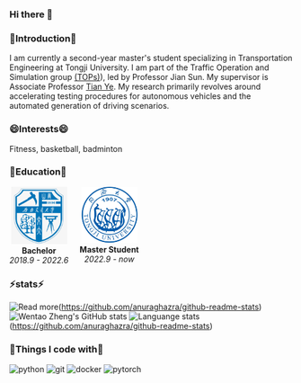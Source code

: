 ### Hi there 👋

### 💬Introduction💬

I am currently a second-year master's student specializing in Transportation Engineering at Tongji University. I am part of the Traffic Operation and Simulation group [(TOPs)](https://tops.tongji.edu.cn/)), led by Professor Jian Sun. My supervisor is Associate Professor [Tian Ye](https://tops.tongji.edu.cn/info/1031/1185.htm). My research primarily revolves around accelerating testing procedures for autonomous vehicles and the automated generation of driving scenarios.

### 😄Interests😄

Fitness, basketball, badminton

### 🌱Education🌱

<div style="float: left; margin-right: 20px; text-align: center;">
  <img src="swjtu.png" alt="southwest jiaotong university Logo" width="100"/>
  <div><strong>Bachelor</strong></div>
  <div><em>2018.9 - 2022.6</em></div>
</div>

<div style="float: left; margin-right: 20px; text-align: center;">
  <img src="tongji.png" alt="tongji Logo" width="100"/>
  <div><strong>Master Student</strong></div>
  <div><em>2022.9 - now</em></div>
</div>

<!-- Clear floats after the columns -->
<div style="clear: both;"></div>

### ⚡stats⚡
![Read more](https://github-readme-stats.vercel.app/api/pin/?username=WentaoZheng945&repo=github-readme-stats)(https://github.com/anuraghazra/github-readme-stats)
![Wentao Zheng's GitHub stats](https://github-readme-stats.vercel.app/api?username=WentaoZheng945&count_private=true&show_icons=true&theme=radical)
![Languange stats](https://github-readme-stats.vercel.app/api/top-langs/?username=WentaoZheng945&layout=compact)(https://github.com/anuraghazra/github-readme-stats)


### 🤔Things I code with🤔
![python](https://img.shields.io/badge/python-3.9-orange)
![git](https://img.shields.io/badge/-git-green)
![docker](https://img.shields.io/badge/-docker-blue)
![pytorch](https://img.shields.io/badge/-pytorch-yellow)

<!--
**WentaoZheng945/WentaoZheng945** is a ✨ _special_ ✨ repository because its `README.md` (this file) appears on your GitHub profile.

Here are some ideas to get you started:

- 🔭 I’m currently working on ...
- 🌱 I’m currently learning ...
- 👯 I’m looking to collaborate on ...
- 🤔 I’m looking for help with ...
- 💬 Ask me about ...
- 📫 How to reach me: ...
- 😄 Pronouns: ...
- ⚡ Fun fact: ...
-->
